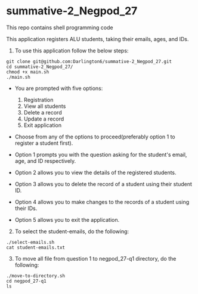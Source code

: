 # summative-2_Negpod_27
This repo contains shell programming code

This application registers ALU students, taking their emails, ages, and IDs.

1. To use this application follow the below steps:
```
git clone git@github.com:Darlington6/summative-2_Negpod_27.git
cd summative-2_Negpod_27/
chmod +x main.sh
./main.sh
```
- You are prompted with five options: 
    1. Registration
    2. View all students
    3. Delete a record
    4. Update a record
    5. Exit application

- Choose from any of the options to proceed(preferably option 1 to register a student first).
- Option 1 prompts you with the question asking for the student's email, age, and ID respectively.
- Option 2 allows you to view the details of the registered students.
- Option 3 allows you to delete the record of a student using their student ID.
- Option 4 allows you to make changes to the records of a student using their IDs.
- Option 5 allows you to exit the application.

2. To select the student-emails, do the following:
```
./select-emails.sh
cat student-emails.txt
``` 
3. To move all file from question 1 to negpod_27-q1 directory, do the following:
```
./move-to-directory.sh
cd negpod_27-q1 
ls
```
 
